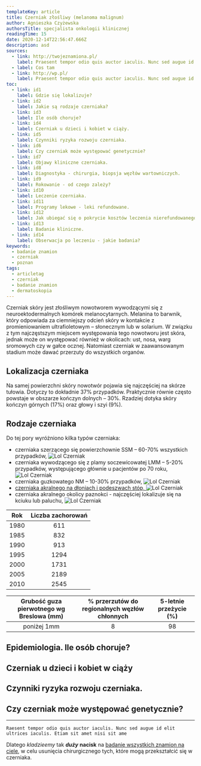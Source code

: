 ```yaml
---
templateKey: article
title: Czerniak złośliwy (melanoma malignum)
author: Agnieszka Czyżewska
authorsTitle: specjalista onkologii klinicznej
readingTime: 15
date: 2020-12-14T22:56:47.666Z
description: asd
sources: 
  - link: http://twojeznamiona.pl/
    label: Praesent tempor odio quis auctor iaculis. Nunc sed augue id elit ultrices
  - label: Cos tam
  - link: http://wp.pl/
    label: Praesent tempor odio quis auctor iaculis. Nunc sed augue id elit ultrices
toc:
  - link: id1
    label: Gdzie się lokalizuje?
  - link: id2
    label: Jakie są rodzaje czerniaka?
  - link: id3
    label: Ile osób choruje?
  - link: id4
    label: Czerniak u dzieci i kobiet w ciąży.
  - link: id5
    label: Czynniki ryzyka rozwoju czerniaka.
  - link: id6
    label: Czy czerniak może występować genetycznie?
  - link: id7
    label: Objawy kliniczne czerniaka.
  - link: id8
    label: Diagnostyka - chirurgia, biopsja węzłów wartowniczych.
  - link: id9
    label: Rokowanie - od czego zależy?
  - link: id10
    label: Leczenie czerniaka.
  - link: id11
    label: Programy lekowe - leki refundowane.
  - link: id12
    label: Jak ubiegać się o pokrycie kosztów leczenia nierefundowanego?
  - link: id13
    label: Badanie kliniczne.
  - link: id14
    label: Obserwacja po leczeniu - jakie badania?
keywords:
  - badanie znamion
  - czerniak
  - poznan
tags:
  - articletag
  - czerniak
  - badanie znamion
  - dermatoskopia
---
```


Czerniak skóry jest złośliwym nowotworem wywodzącymi się z neuroektodermalnych komórek melanocytarnych. Melanina to barwnik, który odpowiada za ciemniejszy odcień skóry w kontakcie z promieniowaniem ultrafioletowym – słonecznym lub w solarium. W związku z tym najczęstszym miejscem występowania tego nowotworu jest skóra, jednak może on występować również w okolicach: ust, nosa, warg sromowych czy w gałce ocznej. Natomiast czerniak w zaawansowanym stadium może dawać przerzuty do wszystkich organów.

<span id="id1" />

## Lokalizacja czerniaka

Na samej powierzchni skóry nowotwór pojawia się najczęściej na skórze tułowia. Dotyczy to dokładnie 37% przypadków. Praktycznie równie często powstaje w obszarze kończyn dolnych – 30%. Rzadziej dotyka skóry kończyn górnych (17%) oraz głowy i szyi (9%).

<span id="id2" />

## Rodzaje czerniaka

Do tej pory wyróżniono kilka typów czerniaka:
* czerniaka szerzącego się powierzchownie SSM – 60-70% wszystkich przypadków,
![Lol Czerniak](img/czerniak43.jpg)
* czerniaka wywodzącego się z plamy soczewicowatej LMM – 5-20% przypadków, występującego głównie u pacjentów po 70 roku,
![Lol Czerniak](img/czerniak43.jpg)
* czerniaka guzkowatego NM – 10-30% przypadków,
![Lol Czerniak](img/czerniak43.jpg)
* [czerniaka akralnego na dłoniach i podeszwach stóp, ](/czerniak/rodzaje-czerniaka/czerniak-na-dloniach-i-podeszwach-stop "Czerniak akralny na dłoniach i podeszwach stóp")
![Lol Czerniak](img/czerniak43.jpg)
* czerniaka akralnego okolicy paznokci - najczęściej lokalizuje się na kciuku lub paluchu,
![Lol Czerniak](img/czerniak43.jpg)



<More link="/costam/costam" text="Jak wyglądają różne rodzaje czerniaka - zdjęcia" cta="Sprawdź" />

						
						


|     Rok     | Liczba zachorowań  |
|:-----------:|:------------------:|
|      1980   |       611          | 
|      1985   |       832          | 
|      1990   |       913          | 
|      1995   |       1294         | 
|      2000   |       1731         | 
|      2005   |       2189         | 
|      2010   |       2545         | 


|     Grubość guza pierwotnego wg Breslowa (mm)     | % przerzutów do regionalnych węzłów chłonnych  | 5-letnie przeżycie (%) |
|:-----------:|:------------------:|:------------------:|
|poniżej 1mm |	8 |	98|

<span id="id3" />

## Epidemiologia. Ile osób choruje?

<span id="id4" />

## Czerniak u dzieci i kobiet w ciąży

<span id="id5" />

## Czynniki ryzyka rozwoju czerniaka.

<span id="id6" />

## Czy czerniak może występować genetycznie?





---



`Raesent tempor odio quis auctor iaculis. Nunc sed augue id elit ultrices iaculis. Etiam sit amet nisi sit ame`

Dlatego _kladzieemy_ tak ***duży*** **nacisk** na [badanie wszystkich znamion na ciele](https://twojeznamiona.pl/badanie-znamion "Badanie Znamion"), w celu usunięcia chirurgicznego tych, które mogą przekształcić się w czerniaka.

